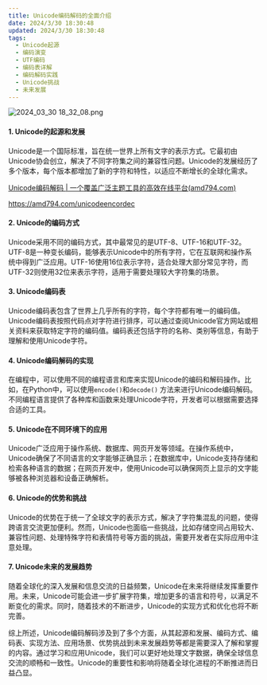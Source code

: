 ```yaml
---
title: Unicode编码解码的全面介绍
date: 2024/3/30 18:30:48
updated: 2024/3/30 18:30:48
tags:
  - Unicode起源
  - 编码演变
  - UTF编码
  - 编码表详解
  - 编码解码实践
  - Unicode挑战
  - 未来发展
---
```



<img src="https://static.amd794.com/blog/images/2024_03_30 18_32_08.png@blog" title="2024_03_30 18_32_08.png" alt="2024_03_30 18_32_08.png"/>

#### 1. Unicode的起源和发展

Unicode是一个国际标准，旨在统一世界上所有文字的表示方式。它最初由Unicode协会创立，解决了不同字符集之间的兼容性问题。Unicode的发展经历了多个版本，每个版本都增加了新的字符和特性，以适应不断增长的全球化需求。

[Unicode编码解码 | 一个覆盖广泛主题工具的高效在线平台(amd794.com)](https://amd794.com/unicodeencordec)

https://amd794.com/unicodeencordec

#### 2. Unicode的编码方式

Unicode采用不同的编码方式，其中最常见的是UTF-8、UTF-16和UTF-32。UTF-8是一种变长编码，能够表示Unicode中的所有字符，它在互联网和操作系统中得到广泛应用。UTF-16使用16位表示字符，适合处理大部分常见字符，而UTF-32则使用32位来表示字符，适用于需要处理较大字符集的场景。

#### 3. Unicode编码表

Unicode编码表包含了世界上几乎所有的字符，每个字符都有唯一的编码值。Unicode编码表按照代码点对字符进行排序，可以通过查阅Unicode官方网站或相关资料来获取特定字符的编码值。编码表还包括字符的名称、类别等信息，有助于理解和使用Unicode字符。

#### 4. Unicode编码解码的实现

在编程中，可以使用不同的编程语言和库来实现Unicode的编码和解码操作。比如，在Python中，可以使用`encode()`和`decode()`
方法来进行Unicode编码解码。不同编程语言提供了各种库和函数来处理Unicode字符，开发者可以根据需要选择合适的工具。

#### 5. Unicode在不同环境下的应用

Unicode广泛应用于操作系统、数据库、网页开发等领域。在操作系统中，Unicode确保了不同语言的文字能够正确显示；在数据库中，Unicode支持存储和检索各种语言的数据；在网页开发中，使用Unicode可以确保网页上显示的文字能够被各种浏览器和设备正确解析。

#### 6. Unicode的优势和挑战

Unicode的优势在于统一了全球文字的表示方式，解决了字符集混乱的问题，使得跨语言交流更加便利。然而，Unicode也面临一些挑战，比如存储空间占用较大、兼容性问题、处理特殊字符和表情符号等方面的挑战，需要开发者在实际应用中注意处理。

#### 7. Unicode未来的发展趋势

随着全球化的深入发展和信息交流的日益频繁，Unicode在未来将继续发挥重要作用。未来，Unicode可能会进一步扩展字符集，增加更多的语言和符号，以满足不断变化的需求。同时，随着技术的不断进步，Unicode的实现方式和优化也将不断完善。

综上所述，Unicode编码解码涉及到了多个方面，从其起源和发展、编码方式、编码表、实现方法、应用场景、优势挑战到未来发展趋势等都是需要深入了解和掌握的内容。通过学习和应用Unicode，我们可以更好地处理文字数据，确保全球信息交流的顺畅和一致性。Unicode的重要性和影响将随着全球化进程的不断推进而日益凸显。